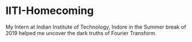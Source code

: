 # IITI-Homecoming
My Intern at Indian Institute of Technology, Indore in the Summer break of 2019 helped me uncover the dark truths of Fourier Transform.
